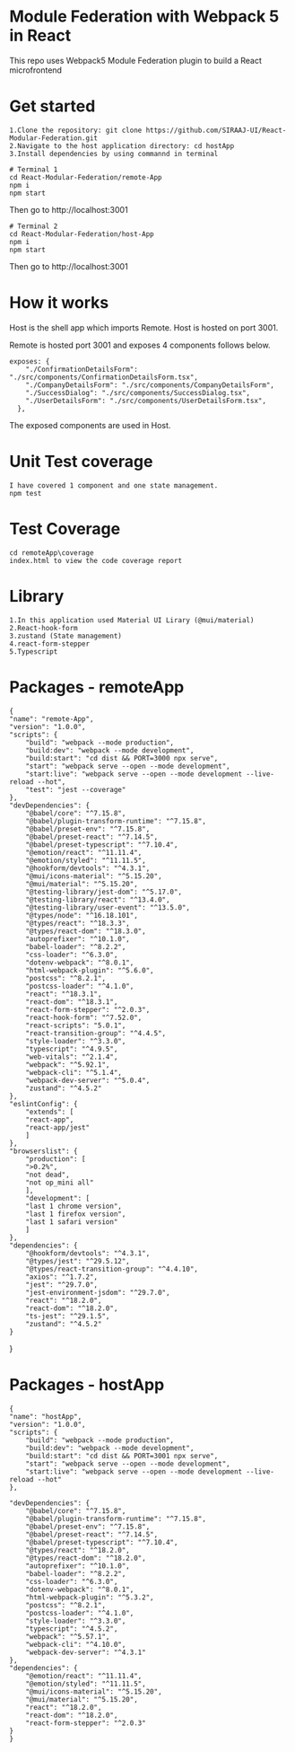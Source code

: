 
# Module Federation with Webpack 5 in React

This repo uses Webpack5 Module Federation plugin to build a React microfrontend

# Get started

    1.Clone the repository: git clone https://github.com/SIRAAJ-UI/React-Modular-Federation.git
    2.Navigate to the host application directory: cd hostApp
    3.Install dependencies by using commannd in terminal

    # Terminal 1
    cd React-Modular-Federation/remote-App
    npm i
    npm start

Then go to http://localhost:3001

    # Terminal 2
    cd React-Modular-Federation/host-App
    npm i
    npm start

Then go to http://localhost:3001


# How it works
Host is the shell app which imports Remote. Host is hosted on port 3001.

Remote is hosted port 3001 and exposes 4 components follows below.

    exposes: {
        "./ConfirmationDetailsForm": "./src/components/ConfirmationDetailsForm.tsx",
        "./CompanyDetailsForm": "./src/components/CompanyDetailsForm",
        "./SuccessDialog": "./src/components/SuccessDialog.tsx",
        "./UserDetailsForm": "./src/components/UserDetailsForm.tsx",
      },

The exposed components are used in Host.

# Unit Test coverage
    I have covered 1 component and one state management.
    npm test
    
# Test Coverage
    cd remoteApp\coverage
    index.html to view the code coverage report
# Library
    1.In this application used Material UI Lirary (@mui/material)
    2.React-hook-form 
    3.zustand (State management)
    4.react-form-stepper
    5.Typescript

# Packages - remoteApp

    {
    "name": "remote-App",
    "version": "1.0.0",
    "scripts": {
        "build": "webpack --mode production",
        "build:dev": "webpack --mode development",
        "build:start": "cd dist && PORT=3000 npx serve",
        "start": "webpack serve --open --mode development",
        "start:live": "webpack serve --open --mode development --live-reload --hot",
        "test": "jest --coverage"
    },
    "devDependencies": {
        "@babel/core": "^7.15.8",
        "@babel/plugin-transform-runtime": "^7.15.8",
        "@babel/preset-env": "^7.15.8",
        "@babel/preset-react": "^7.14.5",
        "@babel/preset-typescript": "^7.10.4",
        "@emotion/react": "^11.11.4",
        "@emotion/styled": "^11.11.5",
        "@hookform/devtools": "^4.3.1",
        "@mui/icons-material": "^5.15.20",
        "@mui/material": "^5.15.20",
        "@testing-library/jest-dom": "^5.17.0",
        "@testing-library/react": "^13.4.0",
        "@testing-library/user-event": "^13.5.0",
        "@types/node": "^16.18.101",
        "@types/react": "^18.3.3",
        "@types/react-dom": "^18.3.0",
        "autoprefixer": "^10.1.0",
        "babel-loader": "^8.2.2",
        "css-loader": "^6.3.0",
        "dotenv-webpack": "^8.0.1",
        "html-webpack-plugin": "^5.6.0",
        "postcss": "^8.2.1",
        "postcss-loader": "^4.1.0",
        "react": "^18.3.1",
        "react-dom": "^18.3.1",
        "react-form-stepper": "^2.0.3",
        "react-hook-form": "^7.52.0",
        "react-scripts": "5.0.1",
        "react-transition-group": "^4.4.5",
        "style-loader": "^3.3.0",
        "typescript": "^4.9.5",
        "web-vitals": "^2.1.4",
        "webpack": "^5.92.1",
        "webpack-cli": "^5.1.4",
        "webpack-dev-server": "^5.0.4",
        "zustand": "^4.5.2"
    },
    "eslintConfig": {
        "extends": [
        "react-app",
        "react-app/jest"
        ]
    },
    "browserslist": {
        "production": [
        ">0.2%",
        "not dead",
        "not op_mini all"
        ],
        "development": [
        "last 1 chrome version",
        "last 1 firefox version",
        "last 1 safari version"
        ]
    },
    "dependencies": {
        "@hookform/devtools": "^4.3.1",
        "@types/jest": "^29.5.12",
        "@types/react-transition-group": "^4.4.10",
        "axios": "^1.7.2",
        "jest": "^29.7.0",
        "jest-environment-jsdom": "^29.7.0",
        "react": "^18.2.0",
        "react-dom": "^18.2.0",
        "ts-jest": "^29.1.5",
        "zustand": "^4.5.2"
    }
}


# Packages - hostApp
    {
    "name": "hostApp",
    "version": "1.0.0",
    "scripts": {
        "build": "webpack --mode production",
        "build:dev": "webpack --mode development",
        "build:start": "cd dist && PORT=3001 npx serve",
        "start": "webpack serve --open --mode development",
        "start:live": "webpack serve --open --mode development --live-reload --hot"
    },
    
    "devDependencies": {
        "@babel/core": "^7.15.8",
        "@babel/plugin-transform-runtime": "^7.15.8",
        "@babel/preset-env": "^7.15.8",
        "@babel/preset-react": "^7.14.5",
        "@babel/preset-typescript": "^7.10.4",
        "@types/react": "^18.2.0",
        "@types/react-dom": "^18.2.0",
        "autoprefixer": "^10.1.0",
        "babel-loader": "^8.2.2",
        "css-loader": "^6.3.0",
        "dotenv-webpack": "^8.0.1",
        "html-webpack-plugin": "^5.3.2",
        "postcss": "^8.2.1",
        "postcss-loader": "^4.1.0",
        "style-loader": "^3.3.0",
        "typescript": "^4.5.2",
        "webpack": "^5.57.1",
        "webpack-cli": "^4.10.0",
        "webpack-dev-server": "^4.3.1"
    },
    "dependencies": {
        "@emotion/react": "^11.11.4",
        "@emotion/styled": "^11.11.5",
        "@mui/icons-material": "^5.15.20",
        "@mui/material": "^5.15.20",
        "react": "^18.2.0",
        "react-dom": "^18.2.0",
        "react-form-stepper": "^2.0.3"
    }
    }
   
